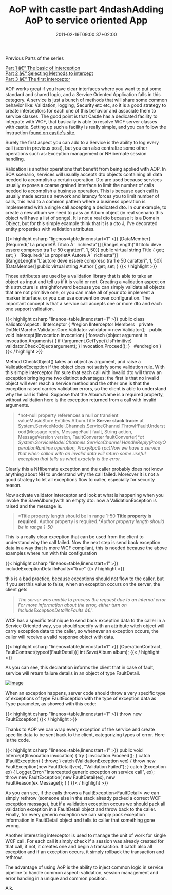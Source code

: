 ﻿---
title: "AoP with castle part 4ndashAdding AoP to service oriented App"
description: ""
date: 2011-02-19T09:00:37+02:00
draft: false
tags: [Aop,Castle]
categories: [Castle]
---
Previous Parts of the series

[Part 1 â€“ The basic of interception](http://www.codewrecks.com/blog/index.php/2010/06/01/aop-with-castle-part-1/)  
[Part 2 â€“ Selecting Methods to intercept](http://www.codewrecks.com/blog/index.php/2010/06/08/aop-with-castle-part-2-selecting-methods-to-intercept/)  
[Part 3 â€“ The first interceptor](http://www.codewrecks.com/blog/index.php/2010/08/09/aop-with-castlepart-3-the-first-interceptor/)

AOP works great if you have clear interfaces where you want to put some standard and shared logic, and a Service Oriented Application falls in this category. A service is just a bunch of methods that will share some common behavior like: Validation, logging, Security etc etc, so it is a good strategy to create interceptors for each one of this behavior and associate them to service classes. The good point is that Castle has a dedicated facility to integrate with WCF, that basically is able to resolve WCF server classes with castle. Setting up such a facility is really simple, and you can follow the instruction f[ound on castle's site](http://stw.castleproject.org/Windsor.WCF-Integration-Facility.ashx).

Surely the first aspect you can add to a Service is the ability to log every call (seen in previous post), but you can also centralize some other operations such as: Exception management or NHibernate session handling.

Validation is another operations that benefit from being applied with AOP. In SOA scenario, services will usually accepts dto objects containing all data needed to accomplish a certain operation. Dto are used because services usually exposes a coarse grained interface to limit the number of calls needed to accomplish a business operation. This is because each call is usually made across a network and latency forces you to limit number of calls, this lead to a common pattern where a business operation is implemented with a single call accepting a dedicated dto. In our example, to create a new album we need to pass an Album object (in real scenario this object will have a list of songs). It is not a real dto because it is a Domain Object, but for this simple example think that it is a dto J, I've decorated entity properties with validation attributes.

{{< highlight csharp "linenos=table,linenostart=1" >}}
[DataMember]
[Required("La proprietÃ  Titolo Ã¨ richiesta")]
[RangeLength("Il titolo deve essere compreso tra 1 e 50 caratteri", 1, 50)]
public virtual string Title { get; set; }
 
[Required("La proprietÃ  Autore Ã¨ richiesta")]
[RangeLength("L'autore deve essere compreso tra 1 e 50 caratteri", 1, 50)]
[DataMember]
public virtual string Author { get; set; }
{{< / highlight >}}

Those attributes are used by a validation library that is able to take an object as input and tell us if it is valid or not. Creating a validation aspect on this structure is straightforward because you can simply validate all objects that are not primitive one, or you can make all of your dto implement a marker interface, or you can use convention over configuration. The important concept is that a service call accepts one or more dto and each one support validation.

{{< highlight csharp "linenos=table,linenostart=1" >}}
public class ValidatorAspect : IInterceptor
{
#region IInterceptor Members
 
private DotNetMarche.Validator.Core.Validator validator = new Validator();
 
public void Intercept(IInvocation invocation)
{
foreach (object argument in invocation.Arguments)
{
if (!argument.GetType().IsPrimitive) validator.CheckObject(argument);
}
invocation.Proceed();
}
 
#endregion
}
{{< / highlight >}}

Method CheckObject() takes an object as argument, and raise a ValidationException if the object does not satisfy some validation rule. With this simple interceptor I'm sure that each call with invalid dto will throw an exception bringing me two distinct advantages: the first is that no invalid object will ever reach a service method and the other one is that the exception raised carries validation errors, so the client is able to understand why the call is failed. Suppose that the Album.Name is a required property, without validation here is the exception returned from a call with invalid arguments.

> *not-null property references a null or transient valueMusicStore.Entities.Album.Title **Server stack trace:** at System.ServiceModel.Channels.ServiceChannel.ThrowIfFaultUnderstood(Message reply, MessageFault fault, String action, MessageVersion version, FaultConverter faultConverter)**at System.ServiceModel.Channels.ServiceChannel.HandleReply(ProxyOperationRuntime operation, ProxyRpc& rpc)Now we have a service that when called with an invalid data will return some useful exception that tells us what exactely is the error.*

Clearly this a NHibernate exception and the caller probably does not know anything about NH to understand why the call failed. Moreover it is not a good strategy to let all exceptions flow to caller, especially for security reason.

Now activate validator interceptor and look at what is happening when you invoke the SaveAlbum()with an empty dto: now a ValidationException is raised and the message is.

> *Title property length should be in range 1-50 **Title property is required.** Author property is required.**Author property length should be in range 1-50*

This is a really clear exception that can be used from the client to understand why the call failed. Now the next step is send back exception data in a way that is more WCF compliant, this is needed because the above examples where run with this configuration

{{< highlight csharp "linenos=table,linenostart=1" >}}
includeExceptionDetailInFaults="true"
{{< / highlight >}}

this is a bad practice, because exceptions should not flow to the caller, but if you set this value to false, when an exception occurs on the server, the client gets

> *The server was unable to process the request due to an internal error. For more information about the error, either turn on IncludeExceptionDetailInFaults â€¦.*

WCF has a specific technique to send back exception data to the caller in a Service Oriented way, you should specify with an attribute witch object will carry exception data to the caller, so whenever an exception occurs, the caller will receive a valid response object with data.

{{< highlight csharp "linenos=table,linenostart=1" >}}
[OperationContract, FaultContract(typeof(FaultDetail))]
int Save(Album album);
{{< / highlight >}}

As you can see, this declaration informs the client that in case of fault, service will return failure details in an object of type FaultDetail.

[![image](https://www.codewrecks.com/blog/wp-content/uploads/2011/02/image_thumb6.png "image")](https://www.codewrecks.com/blog/wp-content/uploads/2011/02/image6.png)

When an exception happens, server code should throw a very specific type of exceptions of type FaultException with the type of exception data as Type parameter, as showed with this code:

{{< highlight csharp "linenos=table,linenostart=1" >}}
throw new FaultException<FaultDetail>(
{{< / highlight >}}

Thanks to AOP we can wrap every exception of the service and create specific data to be sent back to the client, categorizing types of error. Here is the code.

{{< highlight csharp "linenos=table,linenostart=1" >}}
public void Intercept(IInvocation invocation)
{
try
{
invocation.Proceed();
}
catch (FaultException<FaultDetail>)
{
throw;
}
catch (ValidationException vex)
{
throw new FaultException<FaultDetail>(new FaultDetail(vex), "Validation Failed");
}
catch (Exception ex)
{
Logger.Error("Intercepted generic exception on service call", ex);
throw new FaultException<FaultDetail>(
new FaultDetail(ex), new FaultReason(ex.Message));
}
}
{{< / highlight >}}

As you can see, if the calls throws a FaultException&lt;FaultDetail&gt; we can simply rethrow (someone else in the stack already packed a correct WCF exception message), but if a validation exception occurs we should pack all validation exception in a FaultDetail object and throw back to the caller. Finally, for every generic exception we can simply pack exception information in FaultDetail object and tells to caller that something gone wrong.

Another interesting interceptor is used to manage the unit of work for single WCF call. For each call it simply check if a session was already created for that call, if not, it creates one and begin a transaction. It catch also all exception and if an exception occurs, it simply rollback the transaction and rethrow.

The advantage of using AoP is the ability to inject common logic in service pipeline to handle common aspect: validation, session management and error handing in a unique and common position.

Alk.
